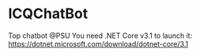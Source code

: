 # ICQChatBot
Top chatbot @PSU
You need .NET Core v3.1 to launch it: https://dotnet.microsoft.com/download/dotnet-core/3.1